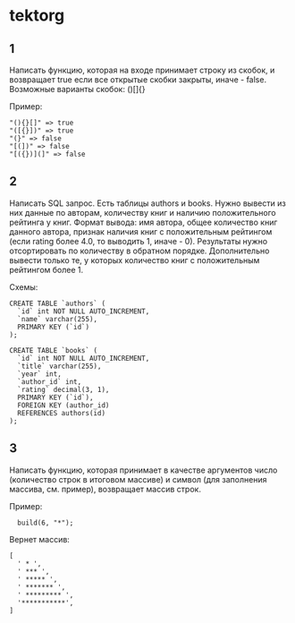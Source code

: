 # tektorg

## 1

Написать функцию, которая на входе принимает строку из скобок, и возвращает true
если все открытые скобки закрыты, иначе - false. Возможные варианты скобок: ()[]{}

Пример:

```
"(){}[]" => true
"([{}])" => true
"(}" => false
"[(])" => false
"[({})](]" => false
```

## 2

Написать SQL запрос. Есть таблицы authors и books. Нужно вывести из них данные
по авторам, количеству книг и наличию положительного рейтинга у книг. Формат
вывода: имя автора, общее количество книг данного автора, признак наличия книг с
положительным рейтингом (если rating более 4.0, то выводить 1, иначе - 0). Результаты
нужно отсортировать по количеству в обратном порядке. Дополнительно вывести
только те, у которых количество книг с положительным рейтингом более 1.

Схемы:

```
CREATE TABLE `authors` (
  `id` int NOT NULL AUTO_INCREMENT,
  `name` varchar(255),
  PRIMARY KEY (`id`)
);

CREATE TABLE `books` (
  `id` int NOT NULL AUTO_INCREMENT,
  `title` varchar(255),
  `year` int,
  `author_id` int,
  `rating` decimal(3, 1),
  PRIMARY KEY (`id`),
  FOREIGN KEY (author_id)
  REFERENCES authors(id)
);
```

## 3

Написать функцию, которая принимает в качестве аргументов число (количество
строк в итоговом массиве) и символ (для заполнения массива, см. пример), возвращает
массив строк.

Пример:

```
  build(6, "*");
```

Вернет массив:

```
[
  ' * ',
  ' *** ',
  ' ***** ',
  ' ******* ',
  ' ********* ',
  '***********',
]
```

